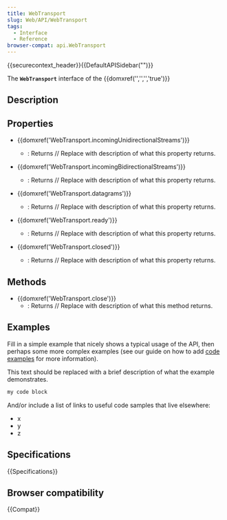 ```yaml
---
title: WebTransport
slug: Web/API/WebTransport
tags:
  - Interface
  - Reference
browser-compat: api.WebTransport
---
```

{{securecontext_header}}{{DefaultAPISidebar("")}}

The **`WebTransport`** interface of the {{domxref('','','','true')}} 

## Description

 

## Properties

- {{domxref('WebTransport.incomingUnidirectionalStreams')}}
  - : Returns // Replace with description of what this property returns.

- {{domxref('WebTransport.incomingBidirectionalStreams')}}
  - : Returns // Replace with description of what this property returns.

- {{domxref('WebTransport.datagrams')}}
  - : Returns // Replace with description of what this property returns.

- {{domxref('WebTransport.ready')}}
  - : Returns // Replace with description of what this property returns.

- {{domxref('WebTransport.closed')}}
  - : Returns // Replace with description of what this property returns.



## Methods

- {{domxref('WebTransport.close')}}
  - : Returns // Replace with description of what this method returns.

## Examples

Fill in a simple example that nicely shows a typical usage of the API, then perhaps some more complex examples (see our guide on how to add [code examples](/en-US/docs/MDN/Contribute/Structures/Code_examples) for more information).

This text should be replaced with a brief description of what the example demonstrates.

```js
my code block
```

And/or include a list of links to useful code samples that live elsewhere:

*   x
*   y
*   z

## Specifications

{{Specifications}}

## Browser compatibility

{{Compat}}

